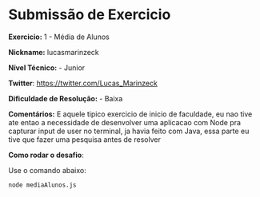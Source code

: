 # Submissão de Exercicio

**Exercicio:** 1 - Média de Alunos

**Nickname:** lucasmarinzeck

**Nível Técnico:** - Junior

**Twitter**: https://twitter.com/Lucas_Marinzeck

**Dificuldade de Resolução:** - Baixa

**Comentários:** E aquele tipico exercicio de inicio de faculdade, eu nao tive ate entao a necessidade de desenvolver uma aplicacao com Node pra capturar input de user no terminal, ja havia feito com Java, essa parte eu tive que fazer uma pesquisa antes de resolver

**Como rodar o desafio**: 

Use o comando abaixo: 
```bash
node mediaAlunos.js
```
